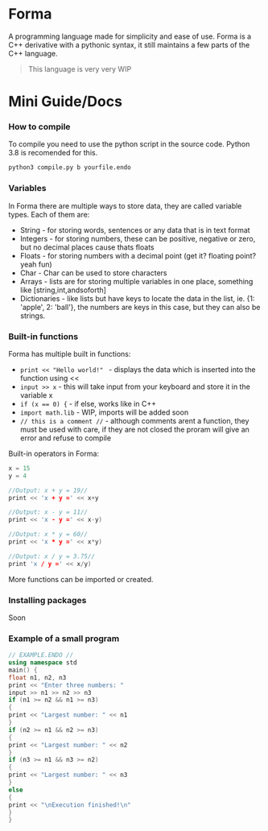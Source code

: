 # Forma

A programming language made for simplicity and ease of use. Forma is a C++ derivative with a pythonic syntax, it still maintains a few parts of the C++ language.

> This language is very very WIP

# Mini Guide/Docs
### How to compile
To compile you need to use the python script in the source code. Python 3.8 is recomended for this.
```sh
python3 compile.py b yourfile.endo
```
### Variables
In Forma there are multiple ways to store data, they are called variable types. Each of them are:
  - String - for storing words, sentences or any data that is in text format
  - Integers - for storing numbers, these can be positive, negative or zero, but no decimal places cause thats floats
  - Floats - for storing numbers with a decimal point (get it? floating point? yeah fun)
  - Char - Char can be used to store characters
  - Arrays - lists are for storing multiple variables in one place, something like [string,int,andsoforth]
  - Dictionaries - like lists but have keys to locate the data in the list, ie. {1: 'apple', 2: 'ball'}, the numbers are keys in this case, but they can also be strings.

### Built-in functions

Forma has multiple built in functions:

* `print << "Hello world!" ` - displays the data which is inserted into the function using <<
* `input >> x` - this will take input from your keyboard and store it in the variable x 
* `if (x == 0) {` - if else, works like in C++
* `import math.lib` - WIP, imports will be added soon
* `// this is a comment //` - although comments arent a function, they must be used with care, if they are not closed the proram will give an error and refuse to compile

Built-in operators in Forma:
```c++
x = 15
y = 4

//Output: x + y = 19//
print << 'x + y =' << x+y 

//Output: x - y = 11//
print << 'x - y =' << x-y)

//Output: x * y = 60//
print << 'x * y =' << x*y)

//Output: x / y = 3.75//
print 'x / y =' << x/y)
```

More functions can be imported or created.

### Installing packages

Soon

### Example of a small program
```c++
// EXAMPLE.ENDO //
using namespace std
main() {    
float n1, n2, n3
print << "Enter three numbers: "
input >> n1 >> n2 >> n3
if (n1 >= n2 && n1 >= n3)
{    
print << "Largest number: " << n1
}
if (n2 >= n1 && n2 >= n3)
{    
print << "Largest number: " << n2
}
if (n3 >= n1 && n3 >= n2)
{    
print << "Largest number: " << n3
}
else
{
print << "\nExecution finished!\n"
}
}
```


